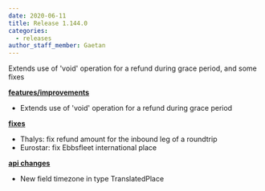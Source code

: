 ```yaml
---
date: 2020-06-11
title: Release 1.144.0
categories:
  - releases
author_staff_member: Gaetan
---
```

Extends use of 'void' operation for a refund during grace period, and some fixes

<!--more-->

**<u>features/improvements</u>**

- Extends use of 'void' operation for a refund during grace period

**<u>fixes</u>**

- Thalys: fix refund amount for the inbound leg of a roundtrip
- Eurostar: fix Ebbsfleet international place 

**<u>api changes</u>**

- New field timezone in type TranslatedPlace


  
